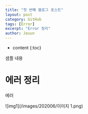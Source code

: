 ```yaml
---
title: "첫 번째 블로그 포스트"
layout: post
category: GitHub
tags: [Error]
excerpt: "Error 정리"
author: Jeuun
---
```


* content
{:toc}

샘플 내용

# 에러 정리

에러 

![img1](/images/202006/이미지 1.png)
